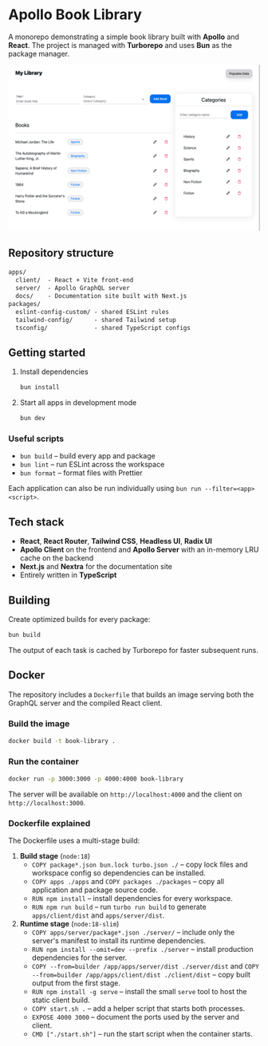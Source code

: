 # Apollo Book Library

A monorepo demonstrating a simple book library built with **Apollo** and **React**. The project is managed with **Turborepo** and uses **Bun** as the package manager.

![Screenshot of the library](assets/app.png)

## Repository structure

```
apps/
  client/  - React + Vite front‑end
  server/  - Apollo GraphQL server
  docs/    - Documentation site built with Next.js
packages/
  eslint-config-custom/ - shared ESLint rules
  tailwind-config/      - shared Tailwind setup
  tsconfig/             - shared TypeScript configs
```

## Getting started

1. Install dependencies
   ```bash
   bun install
   ```
2. Start all apps in development mode
   ```bash
   bun dev
   ```

### Useful scripts

- `bun build` – build every app and package
- `bun lint`  – run ESLint across the workspace
- `bun format` – format files with Prettier

Each application can also be run individually using `bun run --filter=<app> <script>`.

## Tech stack

- **React**, **React Router**, **Tailwind CSS**, **Headless UI**, **Radix UI**
- **Apollo Client** on the frontend and **Apollo Server** with an in-memory LRU cache on the backend
- **Next.js** and **Nextra** for the documentation site
- Entirely written in **TypeScript**

## Building

Create optimized builds for every package:

```bash
bun build
```

The output of each task is cached by Turborepo for faster subsequent runs.



## Docker

The repository includes a `Dockerfile` that builds an image serving both the GraphQL server and the compiled React client.

### Build the image

```bash
docker build -t book-library .
```

### Run the container

```bash
docker run -p 3000:3000 -p 4000:4000 book-library
```

The server will be available on `http://localhost:4000` and the client on `http://localhost:3000`.

### Dockerfile explained

The Dockerfile uses a multi-stage build:

1. **Build stage** (`node:18`)
   - `COPY package*.json bun.lock turbo.json ./` – copy lock files and workspace config so dependencies can be installed.
   - `COPY apps ./apps` and `COPY packages ./packages` – copy all application and package source code.
   - `RUN npm install` – install dependencies for every workspace.
   - `RUN npm run build` – run `turbo run build` to generate `apps/client/dist` and `apps/server/dist`.
2. **Runtime stage** (`node:18-slim`)
   - `COPY apps/server/package*.json ./server/` – include only the server's manifest to install its runtime dependencies.
   - `RUN npm install --omit=dev --prefix ./server` – install production dependencies for the server.
   - `COPY --from=builder /app/apps/server/dist ./server/dist` and `COPY --from=builder /app/apps/client/dist ./client/dist` – copy built output from the first stage.
   - `RUN npm install -g serve` – install the small `serve` tool to host the static client build.
   - `COPY start.sh .` – add a helper script that starts both processes.
   - `EXPOSE 4000 3000` – document the ports used by the server and client.
   - `CMD ["./start.sh"]` – run the start script when the container starts.
